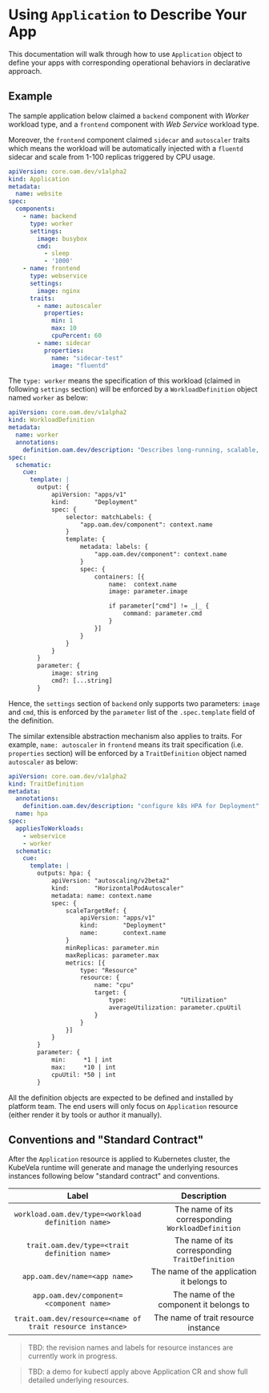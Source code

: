 # Using `Application` to Describe Your App

This documentation will walk through how to use `Application` object to define your apps with corresponding operational behaviors in declarative approach.

## Example

The sample application below claimed a `backend` component with *Worker* workload type, and a `frontend` component with *Web Service* workload type.

Moreover, the `frontend` component claimed `sidecar` and `autoscaler` traits which means the workload will be automatically injected with a `fluentd` sidecar and scale from 1-100 replicas triggered by CPU usage.

```yaml
apiVersion: core.oam.dev/v1alpha2
kind: Application
metadata:
  name: website
spec:
  components:
    - name: backend
      type: worker
      settings:
        image: busybox
        cmd:
          - sleep
          - '1000'
    - name: frontend
      type: webservice
      settings:
        image: nginx
      traits:
        - name: autoscaler
          properties:
            min: 1
            max: 10
            cpuPercent: 60
        - name: sidecar
          properties:
            name: "sidecar-test"
            image: "fluentd"
```

The `type: worker` means the specification of this workload (claimed in following `settings` section) will be enforced by a `WorkloadDefinition` object named `worker` as below:

```yaml
apiVersion: core.oam.dev/v1alpha2
kind: WorkloadDefinition
metadata:
  name: worker
  annotations:
    definition.oam.dev/description: "Describes long-running, scalable, containerized services that running at backend. They do NOT have network endpoint to receive external network traffic."
spec:
  schematic:
    cue:
      template: |
        output: {
        	apiVersion: "apps/v1"
        	kind:       "Deployment"
        	spec: {
        		selector: matchLabels: {
        			"app.oam.dev/component": context.name
        		}
        		template: {
        			metadata: labels: {
        				"app.oam.dev/component": context.name
        			}
        			spec: {
        				containers: [{
        					name:  context.name
        					image: parameter.image

        					if parameter["cmd"] != _|_ {
        						command: parameter.cmd
        					}
        				}]
        			}
        		}
        	}
        }
        parameter: {
        	image: string
        	cmd?: [...string]
        }
```


Hence, the `settings` section of `backend` only supports two parameters: `image` and `cmd`, this is enforced by the `parameter` list of the `.spec.template` field of the definition.

The similar extensible abstraction mechanism also applies to traits. For example, `name: autoscaler` in `frontend` means its trait specification (i.e. `properties` section) will be enforced by a `TraitDefinition` object named `autoscaler` as below:

```yaml
apiVersion: core.oam.dev/v1alpha2
kind: TraitDefinition
metadata:
  annotations:
    definition.oam.dev/description: "configure k8s HPA for Deployment"
  name: hpa
spec:
  appliesToWorkloads:
    - webservice
    - worker
  schematic:
    cue:
      template: |
        outputs: hpa: {
        	apiVersion: "autoscaling/v2beta2"
        	kind:       "HorizontalPodAutoscaler"
        	metadata: name: context.name
        	spec: {
        		scaleTargetRef: {
        			apiVersion: "apps/v1"
        			kind:       "Deployment"
        			name:       context.name
        		}
        		minReplicas: parameter.min
        		maxReplicas: parameter.max
        		metrics: [{
        			type: "Resource"
        			resource: {
        				name: "cpu"
        				target: {
        					type:               "Utilization"
        					averageUtilization: parameter.cpuUtil
        				}
        			}
        		}]
        	}
        }
        parameter: {
        	min:     *1 | int
        	max:     *10 | int
        	cpuUtil: *50 | int
        }
```

All the definition objects are expected to be defined and installed by platform team. The end users will only focus on `Application` resource (either render it by tools or author it manually).

## Conventions and "Standard Contract"

After the `Application` resource is applied to Kubernetes cluster, the KubeVela runtime will generate and manage the underlying resources instances following below "standard contract" and conventions.


| Label  | Description |
| :--: | :---------: | 
|`workload.oam.dev/type=<workload definition name>` | The name of its corresponding `WorkloadDefinition` |
|`trait.oam.dev/type=<trait definition name>` | The name of its corresponding `TraitDefinition` | 
|`app.oam.dev/name=<app name>` | The name of the application it belongs to |
|`app.oam.dev/component=<component name>` | The name of the component it belongs to |
|`trait.oam.dev/resource=<name of trait resource instance>` | The name of trait resource instance |

> TBD: the revision names and labels for resource instances are currently work in progress.

> TBD: a demo for kubectl apply above Application CR and show full detailed underlying resources.
